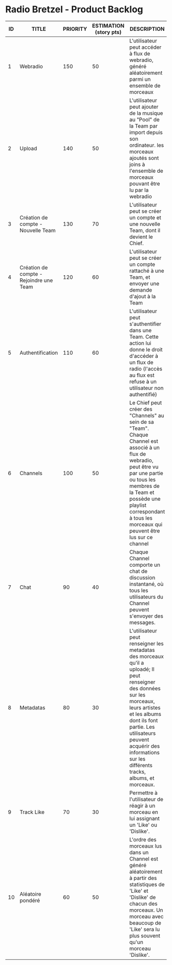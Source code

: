 # Radio Bretzel - Product Backlog

ID | TITLE | PRIORITY | ESTIMATION (story pts) | DESCRIPTION | COMMENTS
---|-------|----------|------------------------|-------------|---------
1 | Webradio | 150 | 50 | L'utilisateur peut accéder à flux de webradio, généré aléatoirement parmi un ensemble de morceaux |
2 | Upload | 140 | 50 | L'utilisateur peut ajouter de la musique au "Pool" de la Team par import depuis son ordinateur. les morceaux ajoutés sont joins à l'ensemble de morceaux pouvant être lu par la webradio |
3 | Création de compte - Nouvelle Team | 130 | 70 | L'utilisateur peut se créer un compte et une nouvelle Team, dont il devient le Chief. |
4 | Création de compte - Rejoindre une Team | 120 | 60 | L'utilisateur peut se créer un compte rattaché à une Team, et envoyer une demande d'ajout à la Team |
5 | Authentification | 110 | 60 | L'utilisateur peut s'authentifier dans une Team. Cette action lui donne le droit d'accéder à un flux de radio (l'accès au flux est refuse à un utilisateur non authentifié) |
6 | Channels | 100 | 50 | Le Chief peut créer des "Channels" au sein de sa "Team". Chaque Channel est associé à un flux de webradio, peut être vu par une partie ou tous les membres de la Team et possède une playlist correspondant à tous les morceaux qui peuvent être lus sur ce channel |
7 | Chat | 90 | 40 | Chaque Channel comporte un chat de discussion instantané, où tous les utilisateurs du Channel peuvent s'envoyer des messages. |
8 | Metadatas | 80 | 30 | L'utilisateur peut renseigner les metadatas des morceaux qu'il a uploadé; Il peut renseigner des données sur les morceaux, leurs artistes et les albums dont ils font partie. Les utilisateurs peuvent acquérir des informations sur les différents tracks, albums, et morceaux. |
9 | Track Like | 70 | 30 | Permettre à l'utilisateur de réagir à un morceau en lui assignant un 'Like' ou 'Dislike'. |
10 | Aléatoire pondéré | 60 | 50 | L'ordre des morceaux lus dans un Channel est généré aléatoirement à partir des statistiques de 'Like' et 'Dislike' de chacun des morceaux. Un morceau avec beaucoup de 'Like' sera lu plus souvent qu'un morceau 'Dislike'. |
